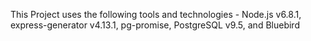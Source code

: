 This Project uses the following tools and technologies - Node.js v6.8.1, express-generator v4.13.1, pg-promise, PostgreSQL v9.5, and Bluebird
